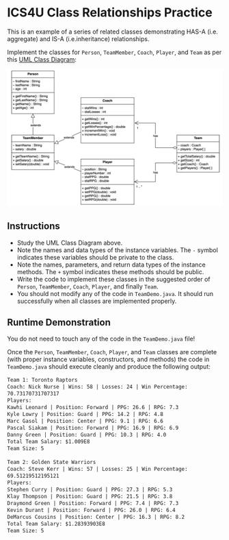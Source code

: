 # ICS4U Class Relationships Practice

This is an example of a series of related classes demonstrating HAS-A (i.e. aggregate) and IS-A (i.e.inheritance) relationships.

Implement the classes for `Person`, `TeamMember`, `Coach`, `Player`, and `Team` as per this [UML Class Diagram](https://www.visual-paradigm.com/guide/uml-unified-modeling-language/uml-class-diagram-tutorial/):

![diagram](images/diagram.png)

## Instructions
- Study the UML Class Diagram above. 
- Note the names and data types of the instance variables. The `-` symbol indicates these variables should be private to the class.
- Note the names, parameters, and return data types of the instance methods. The `+` symbol indicates these methods should be public.
- Write the code to implement these classes in the suggested order of `Person`, `TeamMember`, `Coach`, `Player`, and finally `Team`.
- You should not modify any of the code in `TeamDemo.java`. It should run successfully when all classes are implemented properly.

## Runtime Demonstration

You do not need to touch any of the code in the `TeamDemo.java` file!

Once the `Person`, `TeamMember`, `Coach`, `Player`, and `Team` classes are complete (with proper instance variables, constructors, and methods) the code in `TeamDemo.java` should execute cleanly and produce the following output:

```
Team 1: Toronto Raptors
Coach: Nick Nurse | Wins: 58 | Losses: 24 | Win Percentage: 70.73170731707317
Players:
Kawhi Leonard | Position: Forward | PPG: 26.6 | RPG: 7.3
Kyle Lowry | Position: Guard | PPG: 14.2 | RPG: 4.8
Marc Gasol | Position: Center | PPG: 9.1 | RPG: 6.6
Pascal Siakam | Position: Forward | PPG: 16.9 | RPG: 6.9
Danny Green | Position: Guard | PPG: 10.3 | RPG: 4.0
Total Team Salary: $1.009E8
Team Size: 5

Team 2: Golden State Warriors
Coach: Steve Kerr | Wins: 57 | Losses: 25 | Win Percentage: 69.51219512195121
Players:
Stephen Curry | Position: Guard | PPG: 27.3 | RPG: 5.3
Klay Thompson | Position: Guard | PPG: 21.5 | RPG: 3.8
Draymond Green | Position: Forward | PPG: 7.4 | RPG: 7.3
Kevin Durant | Position: Forward | PPG: 26.0 | RPG: 6.4
DeMarcus Cousins | Position: Center | PPG: 16.3 | RPG: 8.2
Total Team Salary: $1.28393903E8
Team Size: 5
```